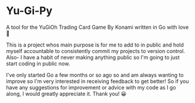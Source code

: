 # Yu-Gi-Py
A tool for the YuGiOh Trading Card Game By Konami written in Go with love 💜

This is a project whos main purpose is for me to add to in public and hold myself accountable to consistently commit my projects to version control. Also- I have a habit of never making anything public so I'm going to just start coding in public now.

I've only started Go a few months or so ago so and am always wanting to improve so I'm very interested in receiving feedback to get better! So if you have any suggestions for improvement or advice with my code as I go along, I would greatly appreciate it. Thank you! 😀 
